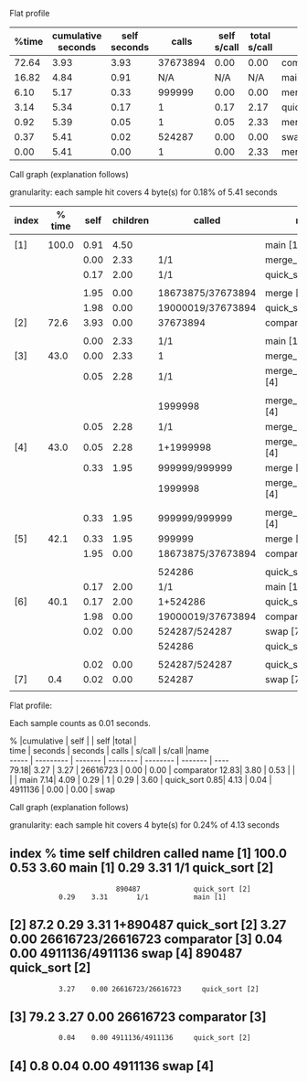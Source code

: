 Flat profile


| %time | cumulative  seconds | self seconds | calls    | self  s/call | total s/call | name               |
|-------|---------------------|--------------|----------|--------------|--------------|--------------------|
| 72.64 | 3.93                | 3.93         | 37673894 | 0.00         | 0.00         | comparator         |
| 16.82 | 4.84                | 0.91         | N/A      | N/A          | N/A          | main               |
| 6.10  | 5.17                | 0.33         | 999999   | 0.00         | 0.00         | merge              |
| 3.14  | 5.34                | 0.17         | 1        | 0.17         | 2.17         | quick_sort         |
| 0.92  | 5.39                | 0.05         | 1        | 0.05         | 2.33         | merge_sort_recurse |
| 0.37  | 5.41                | 0.02         | 524287   | 0.00         | 0.00         | swap               |
| 0.00  | 5.41                | 0.00         | 1        | 0.00         | 2.33         | merge_sort         |


Call graph (explanation follows)


granularity: each sample hit covers 4 byte(s) for 0.18% of 5.41 seconds

index | % time  |  self | children  |  called  |   name
----- | ------- | ----- | --------- | -------- | --------
      |         |       |           |          |     <spontaneous>
[1]   | 100.0    |0.91   | 4.50       |          |main [1]
      |          |0.00   | 2.33       |1/1        |   merge_sort [3]
      |          |0.17   | 2.00      | 1/1         |  quick_sort [6]
      |          |       |          |               |
      |          |1.95    |0.00 |18673875/37673894    | merge [5]
      |          |1.98    |0.00 |19000019/37673894    | quick_sort [6]
[2]   |  72.6    |3.93    |0.00 |37673894         |comparator [2]
      |          |        |           |           |
      |          |0.00    |2.33       |1/1           |main [1]
[3]     |43.0    |0.00    |2.33       |1         |merge_sort [3]
       |         |0.05    |2.28       |1/1         |  merge_sort_recurse [4]
       |         |        |           |             |
        |        |        |     |1999998            | merge_sort_recurse [4]
        |        |0.05    |2.28   |    1/1          | merge_sort [3]
[4]     |43.0    |0.05    |2.28   |    1+1999998 |merge_sort_recurse [4]
        |        |0.33    |1.95  |999999/999999   |   merge [5]
        |         |        |    |1999998           |  merge_sort_recurse [4]
        |        |         |     |                  |
        |        |0.33    |1.95  |999999/999999      |merge_sort_recurse [4]
[5]     |42.1    |0.33    |1.95  |999999         |merge [5]
        |        |1.95    |0.00 |18673875/37673894   |  comparator [2]
        |        |         |     |                   |
         |      |         |      |524286             |quick_sort [6]
         |      | 0.17    |2.00  |     1/1           |main [1]
[6]     |40.1   | 0.17    |2.00  |     1+524286  |quick_sort [6]
        |       | 1.98    |0.00 |19000019/37673894   |  comparator [2]
        |       | 0.02    |0.00 | 524287/524287      |swap [7]
        |       |         |     | 524286             |quick_sort [6]
        |        |        |      |                   |
        |        |0.02    |0.00  |524287/524287     | quick_sort [6]
[7]     | 0.4    |0.02    |0.00  |524287        | swap [7]
        |        |        |      |              |    




Flat profile:

Each sample counts as 0.01 seconds.


  %   |cumulative |  self   |          | self     |total    |       
 time |  seconds  | seconds |    calls |  s/call  | s/call  |name  
----- | --------- | ------- | -------- | -------- | ------- | ----  
 79.18|      3.27  |   3.27 | 26616723   |  0.00  |   0.00 | comparator
 12.83|      3.80 |    0.53 |          |          |       | main
  7.14|      4.09 |    0.29 |       1  |   0.29   |  3.60 | quick_sort
  0.85|      4.13 |    0.04 | 4911136  |   0.00   |  0.00 | swap  


Call graph (explanation follows)


granularity: each sample hit covers 4 byte(s) for 0.24% of 4.13 seconds

index % time    self  children    called     name
                                                 <spontaneous>
[1]    100.0    0.53    3.60                 main [1]
                0.29    3.31       1/1           quick_sort [2]
-----------------------------------------------
                              890487             quick_sort [2]
                0.29    3.31       1/1           main [1]
[2]     87.2    0.29    3.31       1+890487  quick_sort [2]
                3.27    0.00 26616723/26616723     comparator [3]
                0.04    0.00 4911136/4911136     swap [4]
                              890487             quick_sort [2]
-----------------------------------------------
                3.27    0.00 26616723/26616723     quick_sort [2]
[3]     79.2    3.27    0.00 26616723         comparator [3]
-----------------------------------------------
                0.04    0.00 4911136/4911136     quick_sort [2]
[4]      0.8    0.04    0.00 4911136         swap [4]
-----------------------------------------------


